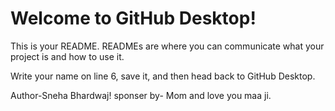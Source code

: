 # Welcome to GitHub Desktop!

This is your README. READMEs are where you can communicate what your project is and how to use it.

Write your name on line 6, save it, and then head back to GitHub Desktop.

Author-Sneha Bhardwaj!
sponser by- Mom and love you maa ji.
